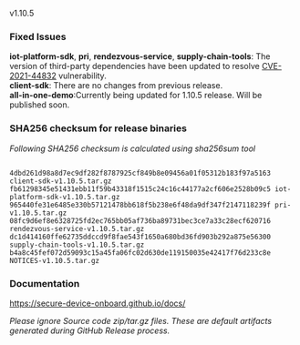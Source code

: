 v1.10.5

### Fixed Issues

**iot-platform-sdk**, **pri**, **rendezvous-service**, **supply-chain-tools**: The version of third-party dependencies have been updated to resolve [CVE-2021-44832](https://nvd.nist.gov/vuln/detail/CVE-2021-44832) vulnerability.  
**client-sdk**: There are no changes from previous release.   
**all-in-one-demo**:Currently being updated for 1.10.5 release. Will be published soon.

### SHA256 checksum for release binaries

*Following SHA256 checksum is calculated using sha256sum tool*  
```

4dbd261d98a8d7ec9df282f8787925cf849b8e09456a01f05312b183f97a5163 client-sdk-v1.10.5.tar.gz
fb61298345e51431ebb11f59b43318f1515c24c16c44177a2cf606e2528b09c5 iot-platform-sdk-v1.10.5.tar.gz
965440fe31e6485e330b57121478bb618f5b238e6f48da9df347f2147118239f pri-v1.10.5.tar.gz
08fc9d6ef8e6328725fd2ec765bb05af736ba89731bec3ce7a33c28ecf620716 rendezvous-service-v1.10.5.tar.gz
dc1d414160ffe62735ddccd9f8fae543f1650a680bd36fd903b292a875e56300 supply-chain-tools-v1.10.5.tar.gz
b4a8c45fef072d59093c15a45fa06fc02d630de119150035e42417f76d233c8e NOTICES-v1.10.5.tar.gz

```


### Documentation

https://secure-device-onboard.github.io/docs/  

*Please ignore Source code zip/tar.gz files. These are default artifacts generated during GitHub Release process.*  
